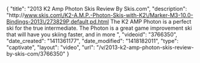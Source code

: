 {
    "title": "2013 K2 Amp Photon Skis Review By Skis.com",
    "description": "http:\/\/www.skis.com\/K2-A.M.P.-Photon-Skis-with-K2\/Marker-M3-10.0-Bindings-2013\/273829P,default,pd.html  The K2 AMP Photon is a perfect ski for the true intermediate. The Photon is a great game improvement ski that will have you skiing faster, and in more ",
    "videoid": "3766350",
    "date_created": "1411361177",
    "date_modified": "1418182011",
    "type": "captivate",
    "layout": "video",
    "url": "\/v\/2013-k2-amp-photon-skis-review-by-skis-com\/3766350"
}